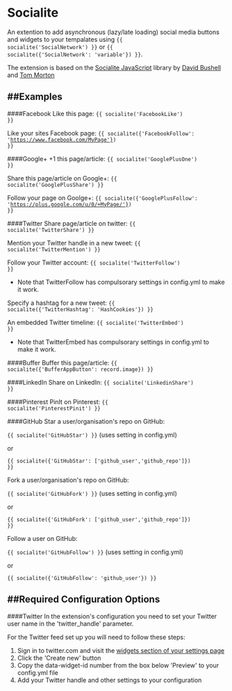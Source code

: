 Socialite
====================

An extention to add asynchronous (lazy/late loading) social media buttons and 
widgets to your tempalates using <code>{{ socialite('SocialNetwork') }}</code> 
or <code>{{ socialite({'SocialNetwork': 'variable'}) }}</code>.

The extension is based on the [Socialite JavaScript](https://github.com/tmort/Socialite) 
library by [David Bushell](http://dbushell.com) and [Tom Morton](http://twmorton.com)

##Examples
----------

####Facebook
Like this page: <code>{{ socialite('FacebookLike') }}</code>

Like your sites Facebook page: <code>{{ socialite({'FacebookFollow': 'https://www.facebook.com/MyPage'}) }}</code>

####Google+
+1 this page/article: <code>{{ socialite('GooglePlusOne') }}</code>

Share this page/article on Google+: <code>{{ socialite('GooglePlusShare') }}</code>

Follow your page on Goolge+: <code>{{ socialite({'GooglePlusFollow': 'https://plus.google.com/u/0/+MyPage/'}) }}</code>

####Twitter
Share page/article on twitter: <code>{{ socialite('TwitterShare') }}</code>

Mention your Twitter handle in a new tweet: <code>{{ socialite('TwitterMention') }}</code>

Follow your Twitter account: <code>{{ socialite('TwitterFollow') }}</code>
- Note that TwitterFollow has compulsorary settings in config.yml to make it work.

Specify a hashtag for a new tweet: <code>{{ socialite({'TwitterHashtag': 'HashCookies'}) }}</code>

An embedded Twitter timeline: <code>{{ socialite('TwitterEmbed') }}</code>
- Note that TwitterEmbed has compulsorary settings in config.yml to make it work.

####Buffer
Buffer this page/article: <code>{{ socialite({'BufferAppButton': record.image}) }}</code>

####LinkedIn
Share on LinkedIn: <code>{{ socialite('LinkedinShare') }}</code>

####Pinterest
PinIt on Pinterest: <code>{{ socialite('PinterestPinit') }}</code>

####GitHub
Star a user/organisation's repo on GitHub:

<code>{{ socialite('GitHubStar') }}</code> (uses setting in config.yml)

or

<code>{{ socialite({'GitHubStar': ['github_user','github_repo']}) }}</code>

Fork a user/organisation's repo on GitHub:

<code>{{ socialite('GitHubFork') }}</code> (uses setting in config.yml)

or

<code>{{ socialite({'GitHubFork': ['github_user','github_repo']}) }}</code>

Follow a user on GitHub:

<code>{{ socialite('GitHubFollow') }}</code> (uses setting in config.yml)

or

<code>{{ socialite({'GitHubFollow': 'github_user'}) }}</code>


##Required Configuration Options
--------------------------------

####Twitter
In the extension's configuration you need to set your Twitter user name in the 
'twitter_handle' parameter.

For the Twitter feed set up you will need to follow these steps:
  1. Sign in to twitter.com and visit the [widgets section of your settings page](https://twitter.com/settings/widgets)
  2. Click the 'Create new' button 
  3. Copy the data-widget-id number from the box below 'Preview' to your config.yml file
  4. Add your Twitter handle and other settings to your configuration 
  
